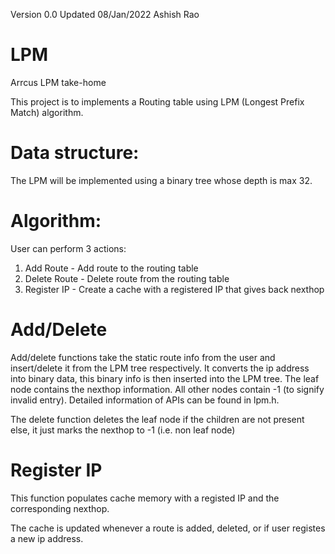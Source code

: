 Version 0.0
Updated 08/Jan/2022
Ashish Rao

# LPM
Arrcus LPM take-home

This project is to implements a Routing table using LPM (Longest Prefix Match) algorithm.

# Data structure: 
The LPM will be implemented using a binary tree whose depth is max 32.


# Algorithm:
User can perform 3 actions:
1. Add Route      - Add route to the routing table
2. Delete Route   - Delete route from the routing table
3. Register IP    - Create a cache with a registered IP that gives back nexthop

# Add/Delete
Add/delete functions take the static route info from the user and insert/delete it from the LPM tree respectively.
It converts the ip address into binary data, this binary info is then inserted into the LPM tree. 
The leaf node contains the nexthop information. All other nodes contain -1 (to signify invalid entry).
Detailed information of APIs can be found in lpm.h.

The delete function deletes the leaf node if the children are not present else, it just marks the nexthop to -1 (i.e. non leaf node)

# Register IP
This function populates cache memory with a registed IP and the corresponding nexthop.

The cache is updated whenever a route is added, deleted, or if user registes a new ip address.


